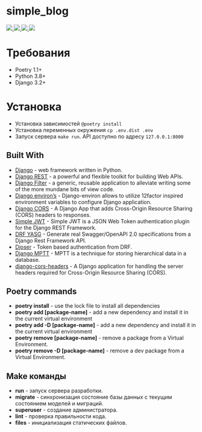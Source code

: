 # simple_blog

<p align="left">
    <a href="https://www.python.org/" target="blank">
        <img src="https://img.shields.io/badge/Python-3776AB?style=for-the-badge&logo=python&logoColor=white" />
    </a>
    <a href="https://www.django-rest-framework.org/" target="blank">
        <img src="https://img.shields.io/badge/DJANGO-REST-ff1709?style=for-the-badge&logo=django&logoColor=white&color=ff1709&labelColor=gray"/>
    </a>
    <a href="https://www.sqlite.org/index.html" target="blank">
        <img src="https://img.shields.io/badge/SQLite-07405E?style=for-the-badge&logo=sqlite&logoColor=white"/>
    </a>
    <a href="https://drf-yasg.readthedocs.io/en/stable/index.html" target="blank">
        <img src="https://img.shields.io/badge/Swagger-85EA2D?style=for-the-badge&logo=Swagger&logoColor=white"/>
    </a>
</p>

Требования
===

- Poetry 1.1+
- Python 3.8+
- Django 3.2+

Установка
===

- Установка зависимостей `@poetry install`
- Установка переменных окружения `cp .env.dist .env`
- Запуск сервера `make run`. API доступно по адресу `127.0.0.1:8000`

## Built With

* [Django](https://www.djangoproject.com/) -  web framework written in Python.
* [Django REST](https://www.django-rest-framework.org/) - a powerful and flexible toolkit for building Web APIs.
* [Django Filter](https://django-filter.readthedocs.io/en/master/) - a generic, reusable application to alleviate writing some of the more mundane bits of view code.
* [Django environ’s](https://django-environ.readthedocs.io/en/latest/) - Django-environ allows to utilize 12factor inspired environment variables to configure Django application.
* [Django CORS](https://pypi.org/project/django-cors-headers/) - A Django App that adds Cross-Origin Resource Sharing (CORS) headers to responses.
* [Simple JWT](https://github.com/SimpleJWT/django-rest-framework-simplejwt) - Simple JWT is a JSON Web Token authentication plugin for the Django REST Framework.
* [DRF YASG](https://drf-yasg.readthedocs.io/en/stable/readme.html) - Generate real Swagger/OpenAPI 2.0 specifications from a Django Rest Framework API.
* [Djoser](https://djoser.readthedocs.io/en/latest/getting_started.html) - Token based authentication from DRF.
* [Django MPTT](https://django-mptt.readthedocs.io/en/latest/) - MPTT is a technique for storing hierarchical data in a database.
* [django-cors-headers](https://github.com/adamchainz/django-cors-headers) - A Django application for handling the server headers required for Cross-Origin Resource Sharing (CORS).

## Poetry commands

* **poetry install** - use the lock file to install all dependencies
* **poetry add [package-name]** - add a new dependency and install it in the current virtual environment
* **poetry add -D [package-name]** - add a new dependency and install it in the current virtual environment
* **poetry remove [package-name]** - remove a package from a Virtual Environment.
* **poetry remove -D [package-name]** - remove a dev package from a Virtual Environment.

## Make команды

* **run** - запуск сервера разработки.
* **migrate** - синхронизация состояние базы данных с текущим состоянием моделей и миграций.
* **superuser** - создание администратора.
* **lint** - проверка правильности кода.
* **files** - инициализация статических файлов.
